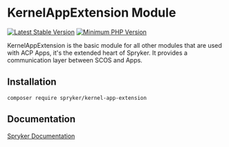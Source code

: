 # KernelAppExtension Module
[![Latest Stable Version](https://poser.pugx.org/spryker/kernel-app-extension/v/stable.svg)](https://packagist.org/packages/spryker/kernel-app-extension)
[![Minimum PHP Version](https://img.shields.io/badge/php-%3E%3D%208.3-8892BF.svg)](https://php.net/)

KernelAppExtension is the basic module for all other modules that are used with ACP Apps, it's the extended heart of Spryker. It provides a communication layer between SCOS and Apps.

## Installation

```
composer require spryker/kernel-app-extension
```

## Documentation

[Spryker Documentation](https://docs.spryker.com)
